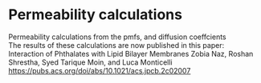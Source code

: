 # Permeability calculations  
Permeability calculations from the pmfs, and diffusion coeffcients  
The results of these calculations are now published in this paper:   
Interaction of Phthalates with Lipid Bilayer Membranes
Zobia Naz, Roshan Shrestha, Syed Tarique Moin, and Luca Monticelli
https://pubs.acs.org/doi/abs/10.1021/acs.jpcb.2c02007
